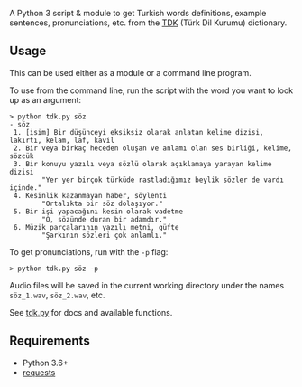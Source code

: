 A Python 3 script & module to get Turkish words definitions, example sentences,
pronunciations, etc. from the [TDK](https://sozluk.gov.tr/) (Türk Dil Kurumu) dictionary.

## Usage
This can be used either as a module or a command line program.

To use from the command line, run the script with the word you want to look up as an argument:

    > python tdk.py söz
    - söz
     1. [isim] Bir düşünceyi eksiksiz olarak anlatan kelime dizisi, lakırtı, kelam, laf, kavil
     2. Bir veya birkaç heceden oluşan ve anlamı olan ses birliği, kelime, sözcük
     3. Bir konuyu yazılı veya sözlü olarak açıklamaya yarayan kelime dizisi
            "Yer yer birçok türküde rastladığımız beylik sözler de vardı içinde."
     4. Kesinlik kazanmayan haber, söylenti
            "Ortalıkta bir söz dolaşıyor."
     5. Bir işi yapacağını kesin olarak vadetme
            "O, sözünde duran bir adamdır."
     6. Müzik parçalarının yazılı metni, güfte
            "Şarkının sözleri çok anlamlı."
			
To get pronunciations, run with the `-p` flag:

    > python tdk.py söz -p

Audio files will be saved in the current working directory under the names `söz_1.wav`, `söz_2.wav`, etc.

See [tdk.py](tdk.py) for docs and available functions.

## Requirements
* Python 3.6+
* [requests](https://pypi.org/project/requests/)
